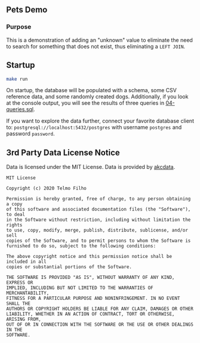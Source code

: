 ## Pets Demo

### Purpose

This is a demonstration of adding an "unknown" value to eliminate the need to search for something that does not
exist, thus eliminating a `LEFT JOIN`.

## Startup

```bash
make run
```

On startup, the database will be populated with a schema, some CSV reference data, and some randomly created dogs.
Additionally, if you look at the console output, you will see the results of three queries
in [04-queries.sql](./sql/04-queries.sql).

If you want to explore the data further, connect your favorite database client to: `postgresql://localhost:5432/postgres`
with username `postgres` and password `password`.

## 3rd Party Data License Notice

Data is licensed under the MIT License. Data is provided
by [akcdata](https://github.com/tmfilho/akcdata).

```
MIT License

Copyright (c) 2020 Telmo Filho

Permission is hereby granted, free of charge, to any person obtaining a copy
of this software and associated documentation files (the "Software"), to deal
in the Software without restriction, including without limitation the rights
to use, copy, modify, merge, publish, distribute, sublicense, and/or sell
copies of the Software, and to permit persons to whom the Software is
furnished to do so, subject to the following conditions:

The above copyright notice and this permission notice shall be included in all
copies or substantial portions of the Software.

THE SOFTWARE IS PROVIDED "AS IS", WITHOUT WARRANTY OF ANY KIND, EXPRESS OR
IMPLIED, INCLUDING BUT NOT LIMITED TO THE WARRANTIES OF MERCHANTABILITY,
FITNESS FOR A PARTICULAR PURPOSE AND NONINFRINGEMENT. IN NO EVENT SHALL THE
AUTHORS OR COPYRIGHT HOLDERS BE LIABLE FOR ANY CLAIM, DAMAGES OR OTHER
LIABILITY, WHETHER IN AN ACTION OF CONTRACT, TORT OR OTHERWISE, ARISING FROM,
OUT OF OR IN CONNECTION WITH THE SOFTWARE OR THE USE OR OTHER DEALINGS IN THE
SOFTWARE.
```